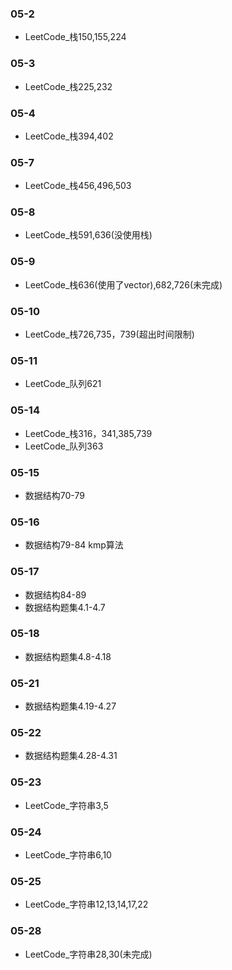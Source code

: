 ### 05-2
* LeetCode_栈150,155,224
### 05-3
* LeetCode_栈225,232
### 05-4
* LeetCode_栈394,402
### 05-7
* LeetCode_栈456,496,503
### 05-8
* LeetCode_栈591,636(没使用栈)
### 05-9
* LeetCode_栈636(使用了vector),682,726(未完成)
### 05-10
* LeetCode_栈726,735，739(超出时间限制)
### 05-11
* LeetCode_队列621
### 05-14
* LeetCode_栈316，341,385,739
* LeetCode_队列363
### 05-15
* 数据结构70-79
### 05-16
* 数据结构79-84   kmp算法
### 05-17
* 数据结构84-89
* 数据结构题集4.1-4.7
### 05-18
* 数据结构题集4.8-4.18
### 05-21
* 数据结构题集4.19-4.27
### 05-22
* 数据结构题集4.28-4.31
### 05-23
* LeetCode_字符串3,5
### 05-24
* LeetCode_字符串6,10
### 05-25
* LeetCode_字符串12,13,14,17,22
### 05-28
* LeetCode_字符串28,30(未完成)